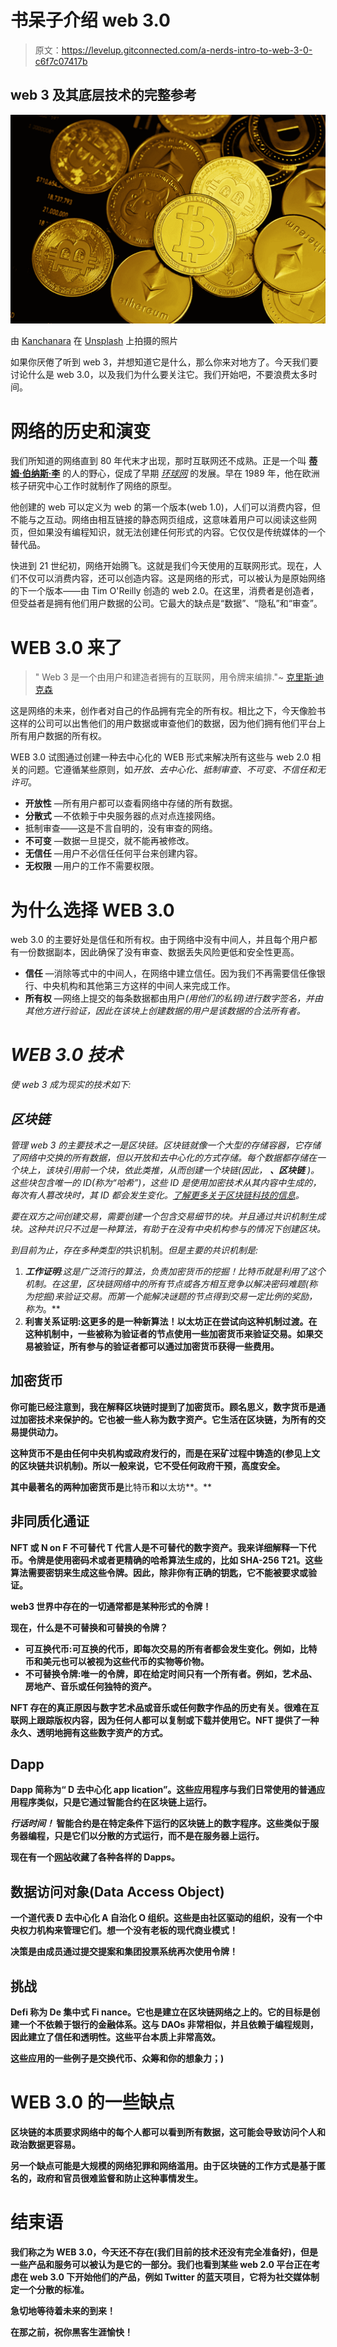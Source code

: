 # 书呆子介绍 web 3.0

> 原文：<https://levelup.gitconnected.com/a-nerds-intro-to-web-3-0-c6f7c07417b>

## web 3 及其底层技术的完整参考

![](img/28e8bf7c3ab4c94a2212b89d3f110917.png)

由 [Kanchanara](https://unsplash.com/@kanchanara?utm_source=medium&utm_medium=referral) 在 [Unsplash](https://unsplash.com?utm_source=medium&utm_medium=referral) 上拍摄的照片

如果你厌倦了听到 web 3，并想知道它是什么，那么你来对地方了。今天我们要讨论什么是 web 3.0，以及我们为什么要关注它。我们开始吧，不要浪费太多时间。

# 网络的历史和演变

我们所知道的网络直到 80 年代末才出现，那时互联网还不成熟。正是一个叫 [**蒂姆·伯纳斯·李**](https://en.wikipedia.org/wiki/Tim_Berners-Lee) 的人的野心，促成了早期 [*环球网*](https://en.wikipedia.org/wiki/World_Wide_Web) 的发展。早在 1989 年，他在欧洲核子研究中心工作时就制作了网络的原型。

他创建的 web 可以定义为 web 的第一个版本(web 1.0)，人们可以消费内容，但不能与之互动。网络由相互链接的静态网页组成，这意味着用户可以阅读这些网页，但如果没有编程知识，就无法创建任何形式的内容。它仅仅是传统媒体的一个替代品。

快进到 21 世纪初，网络开始腾飞。这就是我们今天使用的互联网形式。现在，人们不仅可以消费内容，还可以创造内容。这是网络的形式，可以被认为是原始网络的下一个版本——由 Tim O'Reilly 创造的 web 2.0。在这里，消费者是创造者，但受益者是拥有他们用户数据的公司。它最大的缺点是“数据”、“隐私”和“审查”。

# WEB 3.0 来了

> " Web 3 是一个由用户和建造者拥有的互联网，用令牌来编排."~ [克里斯·迪克森](https://medium.com/u/a8e3741de9e2?source=post_page-----c6f7c07417b--------------------------------)

这是网络的未来，创作者对自己的作品拥有完全的所有权。相比之下，今天像脸书这样的公司可以出售他们的用户数据或审查他们的数据，因为他们拥有他们平台上所有用户数据的所有权。

WEB 3.0 试图通过创建一种去中心化的 WEB 形式来解决所有这些与 web 2.0 相关的问题。它遵循某些原则，如*开放、去中心化、抵制审查、不可变、不信任和无许可*。

*   **开放性** —所有用户都可以查看网络中存储的所有数据。
*   **分散式** —不依赖于中央服务器的点对点连接网络。
*   抵制审查——这是不言自明的，没有审查的网络。
*   **不可变** —数据一旦提交，就不能再被修改。
*   **无信任** —用户不必信任任何平台来创建内容。
*   **无权限** —用户的工作不需要权限。

# 为什么选择 WEB 3.0

web 3.0 的主要好处是信任和所有权。由于网络中没有中间人，并且每个用户都有一份数据副本，因此确保了没有审查、数据丢失风险更低和安全性更高。

*   **信任** —消除等式中的中间人，在网络中建立信任。因为我们不再需要信任像银行、中央机构和其他第三方这样的中间人来完成工作。
*   **所有权** —网络上提交的每条数据都由用户[](https://en.wikipedia.org/wiki/Digital_signature)*(用他们的私钥)进行数字签名，并由其他方进行验证，因此在该块上创建数据的用户是该数据的合法所有者。*

# *WEB 3.0 技术*

*使 web 3 成为现实的技术如下:*

## *区块链*

*管理 web 3 的主要技术之一是区块链。区块链就像一个大型的存储容器，它存储了网络中交换的所有数据，但以开放和去中心化的方式存储。每个数据都存储在一个块上，该块引用前一个块，依此类推，从而创建一个块链(因此， ***、区块链*** )。这些块包含唯一的 ID(称为“*哈希*”)，这些 ID 是使用加密技术从其内容中生成的，每次有人篡改块时，其 ID 都会发生变化。[了解更多关于区块链科技的信息](/learn-blockchain-by-building-it-f2f8ccc54892)。*

*要在双方之间创建交易，需要创建一个包含交易细节的块。并且通过共识机制生成块。这种共识只不过是一种算法，有助于在没有中央机构参与的情况下创建区块。*

*到目前为止，存在多种类型的*共识机制。*但是主要的共识机制是:*

1.  ***工作证明**:这是广泛流行的算法，负责加密货币的挖掘！比特币就是利用了这个机制。在这里，区块链网络中的所有节点或各方相互竞争以解决密码难题(称为挖掘)来验证交易。而第一个能解决谜题的节点得到交易一定比例的奖励，称为*。**
2.  ****利害关系证明**:这更多的是一种新算法！以太坊正在尝试向这种机制过渡。在这种机制中，一些被称为验证者的节点使用一些加密货币来验证交易。如果交易被验证，所有参与的验证者都可以通过加密货币获得一些费用。**

## **加密货币**

**你可能已经注意到，我在解释区块链时提到了加密货币。顾名思义，数字货币是通过加密技术来保护的。它也被一些人称为数字资产。它生活在区块链，为所有的交易提供动力。**

**这种货币不是由任何中央机构或政府发行的，而是在采矿过程中铸造的(参见上文的区块链共识机制)。所以一般来说，它不受任何政府干预，高度安全。**

**其中最著名的两种加密货币是**比特币**和**以太坊**。**

## **非同质化通证**

**NFT 或 **N** on **F** 不可替代 **T** 代言人是不可替代的数字资产。我来详细解释一下代币。令牌是使用密码术或者更精确的哈希算法生成的，比如 SHA-256 T21。这些算法需要密钥来生成这些令牌。因此，除非你有正确的钥匙，它不能被要求或验证。**

**web3 世界中存在的一切通常都是某种形式的令牌！**

**现在，什么是不可替换和可替换的令牌？**

*   ****可互换代币**:可互换的代币，即每次交易的所有者都会发生变化。例如，比特币和美元也可以被视为这些代币的实物等价物。**
*   ****不可替换令牌**:唯一的令牌，即在给定时间只有一个所有者。例如，艺术品、房地产、音乐或任何独特的资产。**

**NFT 存在的真正原因与数字艺术品或音乐或任何数字作品的历史有关。很难在互联网上跟踪版权内容，因为任何人都可以复制或下载并使用它。NFT 提供了一种永久、透明地拥有这些数字资产的方式。**

## **Dapp**

**Dapp 简称为“ **D** 去中心化 **app** lication”。这些应用程序与我们日常使用的普通应用程序类似，只是它通过智能合约在区块链上运行。**

***行话时间！* **智能合约**是在特定条件下运行的区块链上的数字程序。这些类似于服务器编程，只是它们以分散的方式运行，而不是在服务器上运行。**

**现在有一个[网站](http://dapp.com)收藏了各种各样的 Dapps。**

## **数据访问对象(Data Access Object)**

**一个道代表 **D** 去中心化 **A** 自治化 **O** 组织。这些是由社区驱动的组织，没有一个中央权力机构来管理它们。想一个没有老板的现代商业模式！**

**决策是由成员通过提交提案和集团投票系统再次使用令牌！**

## **挑战**

**Defi 称为 **De** 集中式 **Fi** nance。它也是建立在区块链网络之上的。它的目标是创建一个不依赖于银行的金融体系。这与 DAOs 非常相似，并且依赖于编程规则，因此建立了信任和透明性。这些平台本质上非常高效。**

**这些应用的一些例子是交换代币、众筹和你的想象力；)**

# **WEB 3.0 的一些缺点**

**区块链的本质要求网络中的每个人都可以看到所有数据，这可能会导致访问个人和政治数据更容易。**

**另一个缺点可能是大规模的网络犯罪和网络滥用。由于区块链的工作方式是基于匿名的，政府和官员很难监督和防止这种事情发生。**

# **结束语**

**我们称之为 WEB 3.0，今天还不存在(我们目前的技术还没有完全准备好)，但是一些产品和服务可以被认为是它的一部分。我们也看到某些 web 2.0 平台正在考虑在 web 3.0 下开始他们的产品，例如 Twitter 的蓝天项目，它将为社交媒体制定一个分散的标准。**

**急切地等待着未来的到来！**

**在那之前，祝你黑客生涯愉快！**